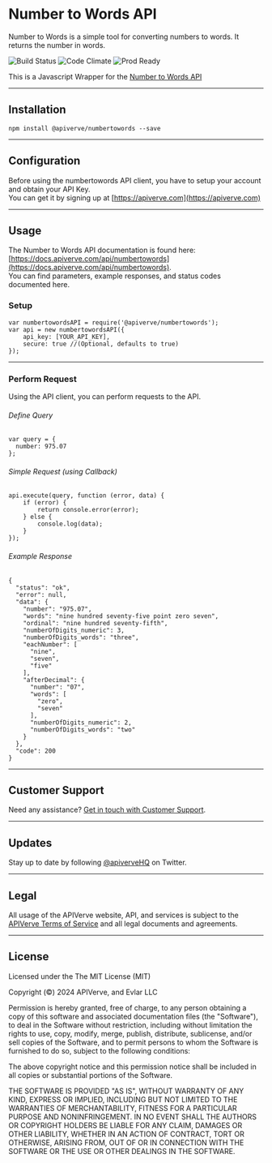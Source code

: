 Number to Words API
============

Number to Words is a simple tool for converting numbers to words. It returns the number in words.

![Build Status](https://img.shields.io/badge/build-passing-green)
![Code Climate](https://img.shields.io/badge/maintainability-B-purple)
![Prod Ready](https://img.shields.io/badge/production-ready-blue)

This is a Javascript Wrapper for the [Number to Words API](https://apiverve.com/marketplace/api/numbertowords)

---

## Installation
	npm install @apiverve/numbertowords --save

---

## Configuration

Before using the numbertowords API client, you have to setup your account and obtain your API Key.  
You can get it by signing up at [https://apiverve.com](https://apiverve.com)

---

## Usage

The Number to Words API documentation is found here: [https://docs.apiverve.com/api/numbertowords](https://docs.apiverve.com/api/numbertowords).  
You can find parameters, example responses, and status codes documented here.

### Setup

```
var numbertowordsAPI = require('@apiverve/numbertowords');
var api = new numbertowordsAPI({
    api_key: [YOUR_API_KEY],
    secure: true //(Optional, defaults to true)
});
```

---


### Perform Request
Using the API client, you can perform requests to the API.

###### Define Query

```
var query = {
  number: 975.07
};
```

###### Simple Request (using Callback)

```
api.execute(query, function (error, data) {
    if (error) {
        return console.error(error);
    } else {
        console.log(data);
    }
});
```

###### Example Response

```
{
  "status": "ok",
  "error": null,
  "data": {
    "number": "975.07",
    "words": "nine hundred seventy-five point zero seven",
    "ordinal": "nine hundred seventy-fifth",
    "numberOfDigits_numeric": 3,
    "numberOfDigits_words": "three",
    "eachNumber": [
      "nine",
      "seven",
      "five"
    ],
    "afterDecimal": {
      "number": "07",
      "words": [
        "zero",
        "seven"
      ],
      "numberOfDigits_numeric": 2,
      "numberOfDigits_words": "two"
    }
  },
  "code": 200
}
```

---

## Customer Support

Need any assistance? [Get in touch with Customer Support](https://apiverve.com/contact).

---

## Updates
Stay up to date by following [@apiverveHQ](https://twitter.com/apiverveHQ) on Twitter.

---

## Legal

All usage of the APIVerve website, API, and services is subject to the [APIVerve Terms of Service](https://apiverve.com/terms) and all legal documents and agreements.

---

## License
Licensed under the The MIT License (MIT)

Copyright (&copy;) 2024 APIVerve, and Evlar LLC

Permission is hereby granted, free of charge, to any person obtaining a copy of this software and associated documentation files (the "Software"), to deal in the Software without restriction, including without limitation the rights to use, copy, modify, merge, publish, distribute, sublicense, and/or sell copies of the Software, and to permit persons to whom the Software is furnished to do so, subject to the following conditions:

The above copyright notice and this permission notice shall be included in all copies or substantial portions of the Software.

THE SOFTWARE IS PROVIDED "AS IS", WITHOUT WARRANTY OF ANY KIND, EXPRESS OR IMPLIED, INCLUDING BUT NOT LIMITED TO THE WARRANTIES OF MERCHANTABILITY, FITNESS FOR A PARTICULAR PURPOSE AND NONINFRINGEMENT. IN NO EVENT SHALL THE AUTHORS OR COPYRIGHT HOLDERS BE LIABLE FOR ANY CLAIM, DAMAGES OR OTHER LIABILITY, WHETHER IN AN ACTION OF CONTRACT, TORT OR OTHERWISE, ARISING FROM, OUT OF OR IN CONNECTION WITH THE SOFTWARE OR THE USE OR OTHER DEALINGS IN THE SOFTWARE.